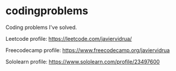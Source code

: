 # codingproblems
Coding problems I've solved.

Leetcode profile: https://leetcode.com/javiervidrua/

Freecodecamp profile: https://www.freecodecamp.org/javiervidrua

Sololearn profile: https://www.sololearn.com/profile/23497600
